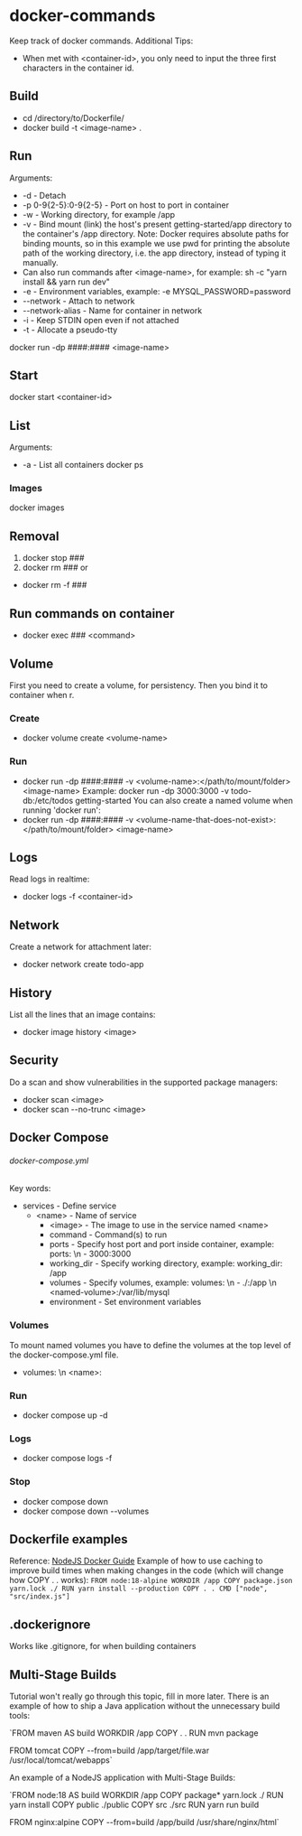 # docker-commands
Keep track of docker commands. Additional Tips:
  * When met with &lt;container-id>, you only need to input the three first characters in the container id.

## Build
  * cd /directory/to/Dockerfile/
  * docker build -t &lt;image-name> .

## Run
Arguments:
  * -d - Detach
  * -p 0-9{2-5}:0-9{2-5} - Port on host to port in container
  * -w - Working directory, for example /app
  * -v - Bind mount (link) the host's present getting-started/app directory to the container's /app directory. Note: Docker requires absolute paths for binding mounts, so in this example we use pwd for printing the absolute path of the working directory, i.e. the app directory, instead of typing it manually.
  * Can also run commands after &lt;image-name>, for example: sh -c "yarn install && yarn run dev"
  * -e - Environment variables, example: -e MYSQL_PASSWORD=password
  * --network - Attach to network
  * --network-alias - Name for container in network
  * -i - Keep STDIN open even if not attached
  * -t - Allocate a pseudo-tty

docker run -dp ####:#### &lt;image-name>

## Start
docker start &lt;container-id>

## List
Arguments:
  * -a - List all containers
docker ps
### Images
docker images

## Removal
1. docker stop ###
2. docker rm ###
or
  * docker rm -f ###

## Run commands on container
  * docker exec ### &lt;command>

## Volume
First you need to create a volume, for persistency.
Then you bind it to container when r.
### Create
  * docker volume create &lt;volume-name>
### Run
  * docker run -dp ####:#### -v &lt;volume-name>:&lt;/path/to/mount/folder> &lt;image-name>
Example: docker run -dp 3000:3000 -v todo-db:/etc/todos getting-started
You can also create a named volume when running 'docker run':
  * docker run -dp ####:#### -v &lt;volume-name-that-does-not-exist>:&lt;/path/to/mount/folder> &lt;image-name>

## Logs
Read logs in realtime:
  * docker logs -f &lt;container-id>
  
## Network
Create a network for attachment later:
  * docker network create todo-app

## History
List all the lines that an image contains:
  * docker image history &lt;image>

## Security
Do a scan and show vulnerabilities in the supported package managers:
  * docker scan &lt;image>
  * docker scan --no-trunc &lt;image>
  
## Docker Compose
###### docker-compose.yml
Key words:
  * services - Define service
    * &lt;name> - Name of service
      * &lt;image> - The image to use in the service named &lt;name>
      * command - Command(s) to run
      * ports - Specify host port and port inside container, example: ports: \n - 3000:3000
      * working_dir - Specify working directory, example: working_dir: /app
      * volumes - Specify volumes, example: volumes: \n - ./:/app \n &lt;named-volume>:/var/lib/mysql
      * environment - Set environment variables
### Volumes
To mount named volumes you have to define the volumes at the top level of the docker-compose.yml file.
  * volumes: \n &lt;name>:

### Run
  * docker compose up -d
  
### Logs
  * docker compose logs -f
  
### Stop
  * docker compose down
  * docker compose down --volumes

## Dockerfile examples
Reference: [NodeJS Docker Guide](https://nodejs.org/en/docs/guides/nodejs-docker-webapp/)
Example of how to use caching to improve build times when making changes in the code (which will change how COPY . . works):
`FROM node:18-alpine
WORKDIR /app
COPY package.json yarn.lock ./
RUN yarn install --production
COPY . .
CMD ["node", "src/index.js"]`

## .dockerignore
Works like .gitignore, for when building containers

## Multi-Stage Builds
Tutorial won't really go through this topic, fill in more later. There is an example of how to ship a Java application without the unnecessary build tools:

`FROM maven AS build
WORKDIR /app
COPY . .
RUN mvn package

FROM tomcat
COPY --from=build /app/target/file.war /usr/local/tomcat/webapps`

An example of a NodeJS application with Multi-Stage Builds:

`FROM node:18 AS build
WORKDIR /app
COPY package* yarn.lock ./
RUN yarn install
COPY public ./public
COPY src ./src
RUN yarn run build

FROM nginx:alpine
COPY --from=build /app/build /usr/share/nginx/html`
